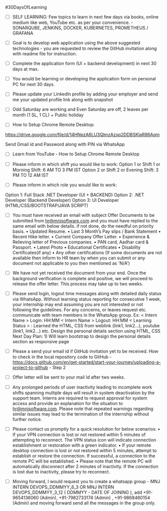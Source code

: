 #30DaysOfLearning

- [ ] SELF LEARNING: Few topics to learn in next few days via books, online medium like web, YouTube etc. as per your convenience. - SONARQUBE, JENKINS, DOCKER, KUBERNETES, PROMETHEUS / GRAFANA

- [ ] Goal is to develop web application using the above suggested technologies - you are requested to review the GitHub invitation along with readme file for instruction.

- [ ] Complete the application form (UI + backend development) in next 30 days at max.

- [ ] You would be learning or developing the application form on personal PC for next 30 days.

- [ ] Please update your LinkedIn profile by adding your employer and send me your updated profile link along with snapshot

- [ ] Odd Saturday are working and Even Saturday are off, 2 leaves per month (1 SL, 1 CL) + Public holiday

- [ ] How to Setup Chrome Remote Desktop:

https://drive.google.com/file/d/14HNezA6LU3QlmzAzxp2DDBSKlaR86Aqm

Send Gmail id and Password along with PIN via WhatsApp

- [ ] Learn from YouTube - How to Setup Chrome Remote Desktop

- [ ] Please inform in which shift you would like to work: Option 1 or Shift 1 or Morning Shift: 6 AM TO 3 PM IST Option 2 or Shift 2 or Evening Shift: 3 PM TO 12 AM IST

- [ ] Please inform in which role you would like to work:

Option 1: Full Stack .NET Developer (UI + BACKEND) Option 2: .NET Developer (Backend Developer) Option 3: UI Developer (HTML/CSS/BOOTSTRAP/JAVA SCRIPT)

- [ ] You must have received an email with subject Offer Documents to be submitted from hr@mnjsoftware.com and you must have replied to the same email with below details. if not done, do the needful on priority basis. • Updated Resume. • Last 3 Month’s Pay slips / Bank Statement • Recent Hike letter. • Current Company Offer Letter. • Experience & Relieving letter of Previous companies. • PAN card, Aadhar card & Passport. • Latest Photo • Educational Certificates • Disability Certificates(if any) • Any other certifications
(If some documents are not available then inform to HR team by when you can submit or any document not applicable to you then mentioned as 'N/A')

- [ ] We have not yet received the document from your end. Once the background verification is complete and positive, we will proceed to release the offer letter. This process may take up to two weeks.

- [ ] Please send login, logout time messages along with detailed daily status via WhatsApp. Without learning status reporting for consecutive 1 week, your internship may end assuming you are not interested or not following the guidelines. For any concerns, or leaves request etc. communicate with team members in the WhatsApp group. Ex: < Intern Name > Login: HH:MM < Intern Name > Logout: HH:MM < Learning Status > :
Learned the HTML, CSS from weblink (link1, link2…), youtube (link1, link2…) etc.
Design the personal details section using HTML, CSS
Next Day Plan: 1) Will learn bootstrap to design the personal details section as responsive page

- [ ] Please a send your email id if GitHub invitation yet to be received. How to check in the local repository code to GitHub - https://docs.github.com/en/get-started/start-your-journey/uploading-a-project-to-github - Step 2

- [ ] Offer letter will be sent to your mail Id after two weeks.

- [ ] Any prolonged periods of user inactivity leading to incomplete work shifts spanning multiple days will result in system deactivation by the support team. Interns are required to request approval for system access and provide an explanation for the situation to hr@mnjsoftware.com. Please note that repeated warnings regarding similar issues may lead to the termination of the internship without further notice.

- [ ] Please contact us promptly for a quick resolution for below scenarios: • If your VPN connection is lost or not restored within 5 minutes of attempting to reconnect. The VPN status icon will indicate connection establishment or restoration with a green indicator. • If your remote desktop connection is lost or not restored within 5 minutes, attempt to establish or restore the connection. If successful, a connection to the remote PC will be established. • Please note that the remote PC will automatically disconnect after 2 minutes of inactivity. If the connection is lost due to inactivity, please try to reconnect.

- [ ] Moving forward, I would request you to create a whatsapp group - MNJ INTERN DEVOPS_DDMMYY_6_3 OR MNJ INTERN DEVOPS_DDMMYY_3_12 ( DDMMYY - DATE OF JOINING ), add +91-9654136060 (Admin), +91-7982733174 (Admin) , +91-9868460154 (Admin)  and moving forward send all the messages in the group only.
